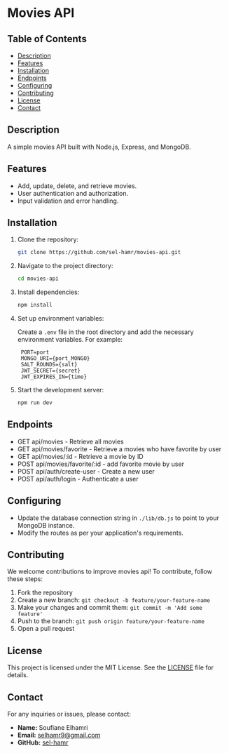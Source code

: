 # Movies API

## Table of Contents

- [Description](#description)
- [Features](#features)
- [Installation](#installation)
- [Endpoints](#endpoints)
- [Configuring](#configuring)
- [Contributing](#contributing)
- [License](#license)
- [Contact](#contact)

## Description

A simple movies API built with Node.js, Express, and MongoDB.

## Features

- Add, update, delete, and retrieve movies.
- User authentication and authorization.
- Input validation and error handling.

## Installation

1. Clone the repository:

   ```bash
   git clone https://github.com/sel-hamr/movies-api.git
   ```

2. Navigate to the project directory:
   ```bash
   cd movies-api
   ```
3. Install dependencies:

   ```bash
   npm install
   ```

4. Set up environment variables:

   Create a `.env` file in the root directory and add the necessary environment variables. For example:

   ```plaintext
    PORT=port
    MONGO_URI={port_MONGO}
    SALT_ROUNDS={salt}
    JWT_SECRET={secret}
    JWT_EXPIRES_IN={time}
   ```

5. Start the development server:

   ```bash
   npm run dev
   ```

## Endpoints

- GET api/movies - Retrieve all movies
- GET api/movies/favorite - Retrieve a movies who have favorite by user
- GET api/movies/:id - Retrieve a movie by ID
- POST api/movies/favorite/:id - add favorite movie by user
- POST api/auth/create-user - Create a new user
- POST api/auth/login - Authenticate a user

## Configuring

- Update the database connection string in `./lib/db.js` to point to your MongoDB instance.
- Modify the routes as per your application's requirements.

## Contributing

We welcome contributions to improve movies api! To contribute, follow these steps:

1. Fork the repository
2. Create a new branch: `git checkout -b feature/your-feature-name`
3. Make your changes and commit them: `git commit -m 'Add some feature'`
4. Push to the branch: `git push origin feature/your-feature-name`
5. Open a pull request

## License

This project is licensed under the MIT License. See the [LICENSE](LICENSE) file for details.

## Contact

For any inquiries or issues, please contact:

- **Name:** Soufiane Elhamri
- **Email:** selhamr9@gmail.com
- **GitHub:** [sel-hamr](https://github.com/sel-hamr)
